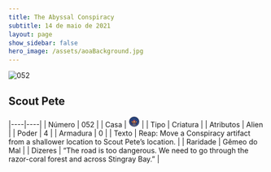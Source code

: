 ```yaml
---
title: The Abyssal Conspiracy
subtitle: 14 de maio de 2021
layout: page
show_sidebar: false
hero_image: /assets/aoaBackground.jpg
---
```


![052](https://cards-keyforge.s3.eu-north-1.amazonaws.com/media/en/tac/052.png)

## Scout Pete

|----|----|
| Número | 052 |
| Casa | ![Conspiracy](https://raw.githubusercontent.com/cardsofkeyforge/cardsofkeyforge.github.io/master/rotk/keyraken.png "Conspiracy") |
| Tipo | Criatura |
| Atributos | Alien |
| Poder | 4 |
| Armadura | 0 |
| Texto | Reap: Move a Conspiracy artifact from a shallower location to Scout Pete’s location. |
| Raridade | Gêmeo do Mal |
| Dizeres | “The road is too dangerous. We need to go through the razor-coral forest and across Stingray Bay.” |
